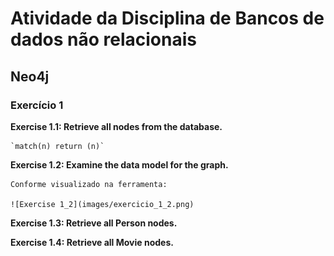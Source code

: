 # Atividade da Disciplina de Bancos de dados não relacionais

## Neo4j

### Exercício 1

**Exercise 1.1: Retrieve all nodes from the database.**

	`match(n) return (n)`

**Exercise 1.2: Examine the data model for the graph.**

	Conforme visualizado na ferramenta:
	
	![Exercise 1_2](images/exercicio_1_2.png)
	
	
**Exercise 1.3: Retrieve all Person nodes.**

**Exercise 1.4: Retrieve all Movie nodes.**


